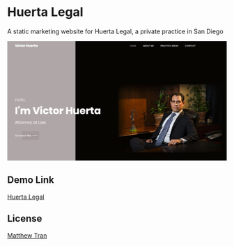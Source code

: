 # Huerta Legal

A static marketing website for Huerta Legal, a private practice in San Diego

![Splashwireframe](https://raw.githubusercontent.com/matthewhaotran/huertalegal/develop/images/huertalegalsplash.png)

## Demo Link

[Huerta Legal](https://huertalegal.herokuapp.com)

## License
[Matthew Tran](https://matthewhaotran.github.io)
